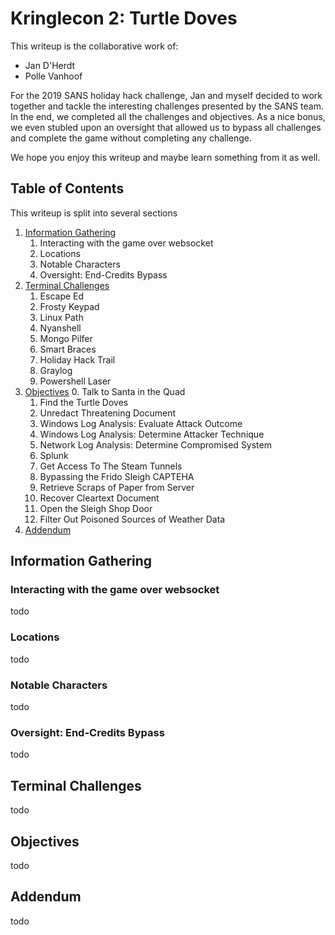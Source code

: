 # Kringlecon 2: Turtle Doves
This writeup is the collaborative work of:
- Jan D'Herdt
- Polle Vanhoof

For the 2019 SANS holiday hack challenge, Jan and myself decided to work together and tackle the interesting challenges presented by the SANS team. In the end, we completed all the challenges and objectives. As a nice bonus, we even stubled upon an oversight that allowed us to bypass all challenges and complete the game without completing any challenge.

We hope you enjoy this writeup and maybe learn something from it as well.

## Table of Contents

This writeup is split into several sections

1. [Information Gathering](#Information-Gathering)
   1. Interacting with the game over websocket
   2. Locations
   3. Notable Characters
   4. Oversight: End-Credits Bypass
2. [Terminal Challenges](#Terminal-Challenges)
   1. Escape Ed
   2. Frosty Keypad
   3. Linux Path
   4. Nyanshell
   5. Mongo Pilfer
   6. Smart Braces
   7. Holiday Hack Trail
   8. Graylog
   9. Powershell Laser
3. [Objectives](#Objectives)
   0. Talk to Santa in the Quad
   1. Find the Turtle Doves
   2. Unredact Threatening Document
   3. Windows Log Analysis: Evaluate Attack Outcome
   4. Windows Log Analysis: Determine Attacker Technique
   5. Network Log Analysis: Determine Compromised System
   6. Splunk
   7. Get Access To The Steam Tunnels
   8. Bypassing the Frido Sleigh CAPTEHA
   9. Retrieve Scraps of Paper from Server
   10. Recover Cleartext Document
   11. Open the Sleigh Shop Door
   12. Filter Out Poisoned Sources of Weather Data
4. [Addendum](#Addendum)

## Information Gathering
### Interacting with the game over websocket
todo
### Locations
todo
### Notable Characters
todo
### Oversight: End-Credits Bypass
todo

## Terminal Challenges
todo

## Objectives
todo

## Addendum
todo
